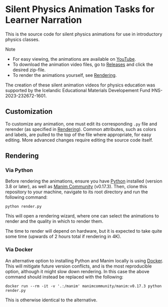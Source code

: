 # Silent Physics Animation Tasks for Learner Narration

This is the source code for silent physics animations for use in introductory physics classes.

> [!NOTE]
> - For easy viewing, the animations are available on [YouTube](https://www.youtube.com/channel/UC6jto5adixjNcKQ5PonID9w).
> - To download the animation video files, go to [Releases](https://github.com/SilentPhysicsAnimations/SilentPhysicsAnimations/releases) and click the desired zip-file.
> - To render the animations yourself, see [Rendering](#rendering).

The creation of these silent animation videos for physics education was
supported by the Icelandic Educational Materials Developement Fund ÞNS-2023-232672-1601.

## Customization

To customize any animation, one must edit its corresponding `.py` file and rerender (as specified in [Rendering](#rendering)).
Common attributes, such as colors and labels, are pulled to the top of the file where appropriate, for easy editing.
More advanced changes require editing the source code itself.

## Rendering

### Via Python

Before rendering the animations, ensure you have [Python](https://www.python.org/) installed (version 3.8 or later),
as well as [Manim Community](https://www.manim.community/) (v0.17.3). Then, clone this repository to your machine,
navigate to its root directory and run the following command:

```
python render.py
```

This will open a rendering wizard, where one can select the animations to render and the quality in which to render them.

The time to render will depend on hardware, but it is expected to take quite some time (upwards of 2 hours total if rendering in 4K).

### Via Docker

An alternative option to installing Python and Manim locally is using [Docker](https://www.docker.com/).
This will mitigate future version conflicts, and is the most reproducible option, although it might slow down rendering.
In this case the above command should instead be replaced with the following:

```
docker run --rm -it -v '.:/manim' manimcommunity/manim:v0.17.3 python render.py
```

This is otherwise identical to the alternative.
